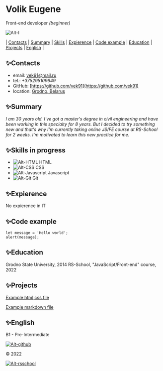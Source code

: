 # **Volik Eugene** 
Front-end developer _(beginner)_

![Alt-I](.\assets\img\me.jpg)

| [Contacts](#contacts) | [Summary](#summary) | [Skills](#skills-in-progress) | [Expierence](#expierence) | [Code example](#code-example)  |  [Education](#education) | [Projects](#projects) | [English](#english) |


## ✨Contacts

- email:  [vek91@mail.ru](mailto:vek91@mail.ru)
- tel.: _+375295109649_
- GitHub: [https://github.com/vek91](https://github.com/vek91)
- location: [Grodno, Belarus](https://www.google.com/maps/place/Гродно/@53.6840872,23.780812,12z/data=!3m1!4b1!4m5!3m4!1s0x46dfd64beac55d1d:0xf013fd26569718c0!8m2!3d53.6687634!4d23.8222673?hl=ru)

## ✨Summary

_I am 30 years old.  I've got a master's degree in civil engineering and have been working in this specialty for 8 years. But I decided to try something new and that's why I'm currently taking online JS/FE course at RS-School for 2 weeks. I'm motivated to learn this new practice for me._

## ✨Skills in progress

- ![Alt-HTML](.\assets\img\html.png) HTML
- ![Alt-CSS](.\assets\img\css.png) CSS
- ![Alt-Javascript](.\assets\img\js.png) Javascript
- ![Alt-Git](.\assets\img\git.png) Git

## ✨Expierence
No expierence in IT

## ✨Code example
```
let message = 'Hello world';
alert(message);
```

## ✨Education

Grodno State University, 2014
RS-School, "JavaScript/Front-end" course, 2022

## ✨Projects

[Example html,css file](https://vek91.github.io/rsschool-cv/)

[Example markdown file](https://vek91.github.io/rsschool-cv/cv)


## ✨English

B1 - Pre-Intermediate 


[![Alt-github](.\assets\img\github.png)](https://github.com/vek91)

© 2022

[![Alt-rsschool](.\assets\img\rs_school_js.bmp)](https://rs.school/js/)
